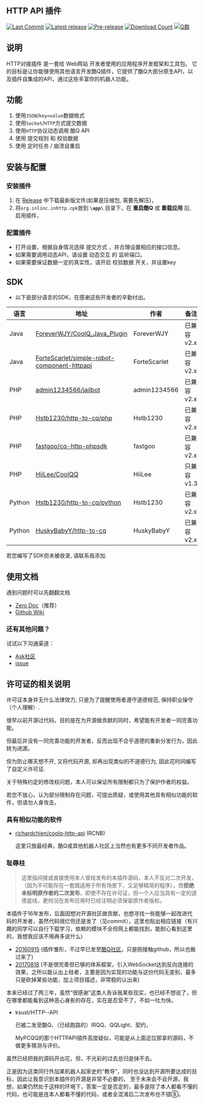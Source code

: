HTTP API 插件
---
[![Last Commit]][commit]
[![Latest release]][Latest Release]
[![Pre-release]][Release]
[![Download Count]][Release]
[![Q群]][Q群链接]

## **说明**

HTTP对接插件 是一套给 Web网站 开发者使用的应用程序开发框架和工具包。 它的目标是让你能够使用其他语言开发酷Q插件，它提供了酷Q大部分原生API，以及插件自集成的API，通过这些丰富你的机器人功能。

## **功能**

1. 使用```JSON```/```key=value```数据格式
2. 使用```Socket```/```HTTP```方式提交数据
3. 使用```HTTP```协议动态调用 酷Q API
4. 使用 提交规则 和 校验数据 
5. 使用 定时任务 / 崩溃自重启 

## **安装与配置**

### 安装插件

1. 在 [Release] 中下载最新版文件(如果是压缩包, 需要先解压)，
2. 将`org.inlinc.inhttp.cpk`放到 **`\app\`** 目录下，在 **重启酷Q** 或 **重载应用** 后, 启用插件，

###  配置插件

* 打开设置，根据自身情况选择 提交方式 ，并合理设置相应的接口信息。
* 如果需要调用动态API，请设置 动态交互 的 监听端口。
* 如果需要保证数据一定的真实性，请开启 校验数据 开关，并设置key

## SDK

* 以下是部分语言的SDK，在感谢这些开发者的辛勤付出。

| 语言 | 地址 | 作者 | 备注 |
| --- | ---- | --- | --- |
| Java | [ForeverWJY/CoolQ_Java_Plugin] | ForeverWJY | 已兼容v2.x |
| Java | [ForteScarlet/simple-robot-component-httpapi] | ForteScarlet | 已兼容v2.x |
| PHP | [admin1234566/jailbot] | admin1234566 | 已兼容v2.x |
| PHP | [Hstb1230/http-to-cq/php] | Hstb1230 | 已兼容v2.x |
| PHP | [fastgoo/cq-http-phpsdk] | fastgoo | 已兼容v2.x |
| PHP | [HiiLee/CoolQQ] | HiiLee | 只兼容v1.3 |
| Python | [Hstb1230/http-to-cq/python] | Hstb1230 | 已兼容v2.x |
| Python | [HuskyBabyY/http-to-cq] | HuskyBabyY | 已兼容v2.x |

若您编写了SDK但未被收录, 请联系我添加.

## 使用文档

遇到问题时可以先翻翻文档
* [Zero Doc]（推荐）
* [Github Wiki]

### 还有其他问题？
试试以下沟通渠道：
* [Ask社区]
* [issue]

## 许可证的相关说明

许可证本身并无什么法律效力, 只是为了提醒使用者遵守道德规范, 保持职业操守（个人理解）.

很早以前开源过代码，目的是在为开源做贡献的同时，希望能有开发者一同完善功能。

但最后并没有一同完善功能的开发者，反而出现不合乎道德的重新分发行为，因此转为闭源。

但为防止哪天想不开, 又将代码开源, 却再出现类似的不道德行为, 因此花时间编写了自定义许可证.

关于特殊约定的修改权问题，本人可以保证所有限制都只为了保护作者的权益。

若您不放心，认为部分限制存在问题，可提出质疑，或使用其他具有相似功能的软件，但请勿人身攻击。

### 具有相似功能的软件

* [richardchien/coolq-http-api] (RCNB)

  这里只放最经典，酷Q或其他机器人社区上当然也有更多不同开发者作品。

### 耻辱柱

> 这里指间接或直接使用本人曾经发布的本插件源码，本人不反对二次开发，（因为不可能存在一套既适用于所有场景下，又足够精简的程序），但**拒绝未标明原作者的二次发布**，即使不存在许可证，但一个人应当具有一定的道德底线，更何况在发布应用时已经注明必须保留原作者版权。

本插件于16年发布，后面因想对开源社区做贡献，也想寻找一些能够一起改进代码的开发者，虽然代码很烂但还是发了（见commit），这里也贴出相应链接（有兴趣的同学可以自行下载学习，依赖的模块不全但网上都能找到，能耐心看到这里的，我想我应该不用再多说什么)
* [20160915] (插件雏形，不过早已发至[酷Q社区](https://cqp.cc/t/25331)，只是刚接触github，所以也搬过来了)
* [20170818] (不是很完善但已够的体系框架，引入WebSocket达到反向连接的效果，之所以能认出上柱者，主要是因为实现的功能与这份代码无差别，最多只是砍掉某些功能，加上项目描述，非常稳的认出来)

本来已经过了两三年，虽然“很感谢”这类人告诉我某些现实，也已经不想说了，但在哪里都能看到这种恶心身影的存在，实在是忍受不了，不如一吐为快。

* ksust/HTTP--API 

  已被二发至酷Q、（已经跑路的）IRQQ、QQLight、契约，
  
  MyPCQQ的那个HTTPAPI插件高度疑似，可能是从上面这位那拿的源码，不做更多猜测与评价。

虽然已经把我的源码开出花，但，不光彩的过去总归是抹不去。

正是因为这类同行外加某机器人起家史的“教导”，同时也没达到开源所要达成的目标，因此让我意识到本插件的开源是非常不必要的，
至于未来会不会开源，我想，如果仍然处于这样的环境下，答案一定是否定的，最多是除了本人都看不懂的代码，也可能是连本人都看不懂的代码，或者全混淆后二次发布也不错⑧。

[issue]: https://github.com/Hstb1230/http-to-cq/issues
[Q群链接]: https://jq.qq.com/?_wv=1027&k=4EvsX5W
[Github Wiki]: https://github.com/Hstb1230/http-to-cq/wiki
[Zero Doc]: https://www.kancloud.cn/zerolib/http-to-cq/387458
[Ask社区]: https://ask.1sls.cn/

[ForeverWJY/CoolQ_Java_Plugin]: https://github.com/ForeverWJY/CoolQ_Java_Plugin
[ForteScarlet/simple-robot-component-httpapi]: https://github.com/ForteScarlet/simple-robot-component-httpapi
[admin1234566/jailbot]: https://code.aliyun.com/admin1234566/jailbot
[Hstb1230/http-to-cq/php]: https://github.com/Hstb1230/http-to-cq/tree/master/demo/php
[fastgoo/cq-http-phpsdk]: https://github.com/fastgoo/cq-http-phpsdk 
[HiiLee/CoolQQ]: https://github.com/HiiLee/CoolQQ
[HuskyBabyY/http-to-cq]: https://github.com/Hstb1230/http-to-cq/tree/master/demo/python_byHuskyBabyY
[Hstb1230/http-to-cq/python]: https://github.com/Hstb1230/http-to-cq/tree/master/demo/python

[Last Commit]: https://img.shields.io/github/last-commit/Hstb1230/http-to-cq/2.5 "v2.5"
[Latest release]: https://img.shields.io/github/release/Hstb1230/http-to-cq.svg?label=Latest%20release "Latest release"
[Pre-release]: https://img.shields.io/github/v/release/Hstb1230/http-to-cq?include_prereleases&label=Pre-release "Pre-release"
[Download Count]: https://img.shields.io/github/downloads/Hstb1230/http-to-cq/total.svg "Download Count"
[Q群]: https://img.shields.io/badge/Q%E7%BE%A4-553601318-blue.svg "Q群"

[commit]: https://github.com/Hstb1230/http-to-cq/commits/2.5
[Release]: https://github.com/Hstb1230/http-to-cq/releases/
[Latest Release]: https://github.com/Hstb1230/http-to-cq/releases/latest

[richardchien/coolq-http-api]: https://github.com/richardchien/coolq-http-api

[20160915]: https://github.com/Hstb1230/http-to-cq/tree/fe10c5e12e605e7be9cb1bf99d4c9afd7cf92016/OldCode
[20170818]: https://github.com/Hstb1230/http-to-cq/tree/20fe309124880afd659dff5a5e8b9b850dbe9ed6/OldCode
